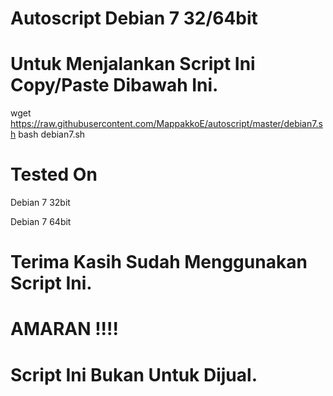 # Autoscript Debian 7 32/64bit

# Untuk Menjalankan Script Ini Copy/Paste Dibawah Ini.
wget https://raw.githubusercontent.com/MappakkoE/autoscript/master/debian7.sh
bash debian7.sh
# Tested On 
Debian 7 32bit

Debian 7 64bit

# Terima Kasih Sudah Menggunakan Script Ini.
# AMARAN !!!!
# Script Ini Bukan Untuk Dijual.
